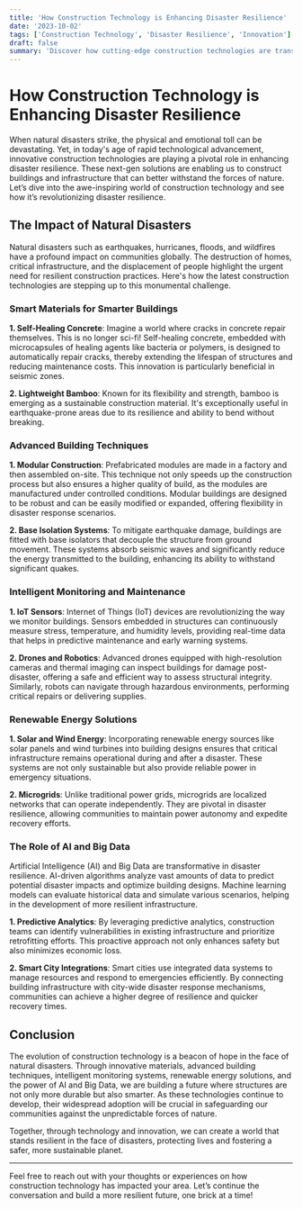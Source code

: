 ```yaml
---
title: 'How Construction Technology is Enhancing Disaster Resilience'
date: '2023-10-02'
tags: ['Construction Technology', 'Disaster Resilience', 'Innovation']
draft: false
summary: 'Discover how cutting-edge construction technologies are transforming the way we build to withstand natural disasters and protect communities.'
---
```


# How Construction Technology is Enhancing Disaster Resilience

When natural disasters strike, the physical and emotional toll can be devastating. Yet, in today's age of rapid technological advancement, innovative construction technologies are playing a pivotal role in enhancing disaster resilience. These next-gen solutions are enabling us to construct buildings and infrastructure that can better withstand the forces of nature. Let’s dive into the awe-inspiring world of construction technology and see how it’s revolutionizing disaster resilience.

## The Impact of Natural Disasters

Natural disasters such as earthquakes, hurricanes, floods, and wildfires have a profound impact on communities globally. The destruction of homes, critical infrastructure, and the displacement of people highlight the urgent need for resilient construction practices. Here's how the latest construction technologies are stepping up to this monumental challenge.

### Smart Materials for Smarter Buildings

**1. Self-Healing Concrete**: Imagine a world where cracks in concrete repair themselves. This is no longer sci-fi! Self-healing concrete, embedded with microcapsules of healing agents like bacteria or polymers, is designed to automatically repair cracks, thereby extending the lifespan of structures and reducing maintenance costs. This innovation is particularly beneficial in seismic zones.

**2. Lightweight Bamboo**: Known for its flexibility and strength, bamboo is emerging as a sustainable construction material. It's exceptionally useful in earthquake-prone areas due to its resilience and ability to bend without breaking.

### Advanced Building Techniques

**1. Modular Construction**: Prefabricated modules are made in a factory and then assembled on-site. This technique not only speeds up the construction process but also ensures a higher quality of build, as the modules are manufactured under controlled conditions. Modular buildings are designed to be robust and can be easily modified or expanded, offering flexibility in disaster response scenarios.

**2. Base Isolation Systems**: To mitigate earthquake damage, buildings are fitted with base isolators that decouple the structure from ground movement. These systems absorb seismic waves and significantly reduce the energy transmitted to the building, enhancing its ability to withstand significant quakes.

### Intelligent Monitoring and Maintenance

**1. IoT Sensors**: Internet of Things (IoT) devices are revolutionizing the way we monitor buildings. Sensors embedded in structures can continuously measure stress, temperature, and humidity levels, providing real-time data that helps in predictive maintenance and early warning systems.

**2. Drones and Robotics**: Advanced drones equipped with high-resolution cameras and thermal imaging can inspect buildings for damage post-disaster, offering a safe and efficient way to assess structural integrity. Similarly, robots can navigate through hazardous environments, performing critical repairs or delivering supplies.

### Renewable Energy Solutions

**1. Solar and Wind Energy**: Incorporating renewable energy sources like solar panels and wind turbines into building designs ensures that critical infrastructure remains operational during and after a disaster. These systems are not only sustainable but also provide reliable power in emergency situations.

**2. Microgrids**: Unlike traditional power grids, microgrids are localized networks that can operate independently. They are pivotal in disaster resilience, allowing communities to maintain power autonomy and expedite recovery efforts.

### The Role of AI and Big Data

Artificial Intelligence (AI) and Big Data are transformative in disaster resilience. AI-driven algorithms analyze vast amounts of data to predict potential disaster impacts and optimize building designs. Machine learning models can evaluate historical data and simulate various scenarios, helping in the development of more resilient infrastructure.

**1. Predictive Analytics**: By leveraging predictive analytics, construction teams can identify vulnerabilities in existing infrastructure and prioritize retrofitting efforts. This proactive approach not only enhances safety but also minimizes economic loss.

**2. Smart City Integrations**: Smart cities use integrated data systems to manage resources and respond to emergencies efficiently. By connecting building infrastructure with city-wide disaster response mechanisms, communities can achieve a higher degree of resilience and quicker recovery times.

## Conclusion

The evolution of construction technology is a beacon of hope in the face of natural disasters. Through innovative materials, advanced building techniques, intelligent monitoring systems, renewable energy solutions, and the power of AI and Big Data, we are building a future where structures are not only more durable but also smarter. As these technologies continue to develop, their widespread adoption will be crucial in safeguarding our communities against the unpredictable forces of nature.

Together, through technology and innovation, we can create a world that stands resilient in the face of disasters, protecting lives and fostering a safer, more sustainable planet.

---

Feel free to reach out with your thoughts or experiences on how construction technology has impacted your area. Let’s continue the conversation and build a more resilient future, one brick at a time!